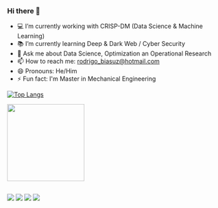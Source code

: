 ### Hi there 👋

- 💻 I’m currently working with CRISP-DM (Data Science & Machine Learning) 
- 📚 I’m currently learning Deep & Dark Web / Cyber Security
- 💬 Ask me about Data Science, Optimization an Operational Research
- 📫 How to reach me: rodrigo_biasuz@hotmail.com
- 😄 Pronouns: He/Him
- ⚡ Fun fact: I'm Master in  Mechanical Engineering 


[![Top Langs](https://github-readme-stats.vercel.app/api/top-langs/?username=Rbiasuz&theme=tokyonight)](https://github.com/anuraghazra/github-readme-stats)


<div align="left">
  <a href="https://github.com/Rbiasuz">
  <img height="180em" src="https://github-readme-stats.vercel.app/api?username=Rbiasuz&show_icons=true&theme=tokyonight&include_all_commits=true&count_private=true"/>

</div>
 
  ##
  
<div> 
  <a href="https://instagram.com/rbiasuz" target="_blank"><img src="https://img.shields.io/badge/-Instagram-%23E4405F?style=for-the-badge&logo=instagram&logoColor=white" target="_blank"></a>
  <a href="https://www.linkedin.com/in/rodrigobiasuz" target="_blank"><img src="https://img.shields.io/badge/-LinkedIn-%230077B5?style=for-the-badge&logo=linkedin&logoColor=white" target="_blank"></a>
  <a href = "mailto:rodrigo_biasuz@hotmail.com"><img src="https://img.shields.io/badge/Microsoft_Outlook-0078D4?style=for-the-badge&logo=microsoft-outlook&logoColor=white" target="_blank"></a>
  <a href = "mailto:rodrigo.biasuz@gmail.com"><img src="https://img.shields.io/badge/-Gmail-%23333?style=for-the-badge&logo=gmail&logoColor=white" target="_blank"></a>
</div>

